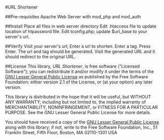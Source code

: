 #URL Shortener

##Pre-requisites
Apache Web Server with mod_php and mod_auth

##Install
Place all files in web server directory
Edit .htaccess file to update location of htpassword file.
Edit tconfig.php; update $url_base to your server's url.

##Verify
Visit your server's url;
Enter a url to shorten.
Enter a tag.
Press Enter.
The url and tag should be generated.
Visit the generated URL and it should redirect to the original URL.

##License
This library, *URL Shortener*, is free software ("Licensed
Software"); you can redistribute it and/or modify it under the terms of the [GNU
Lesser General Public License](http://www.gnu.org/licenses/lgpl-2.1.html) as
published by the Free Software Foundation; either version 2.1 of the License, or
(at your option) any later version.

This library is distributed in the hope that it will be useful, but WITHOUT ANY
WARRANTY; including but not limited to, the implied warranty of MERCHANTABILITY,
NONINFRINGEMENT, or FITNESS FOR A PARTICULAR PURPOSE. See the GNU Lesser General
Public License for more details.

You should have received a copy of the [GNU Lesser General Public
License](http://www.gnu.org/licenses/lgpl-2.1.html) along with this library; if
not, write to the Free Software Foundation, Inc., 51 Franklin Street, Fifth
Floor, Boston, MA 02110-1301 USA

